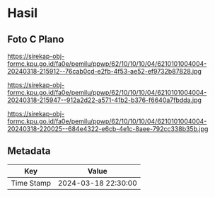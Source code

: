 # Hasil

## Foto C Plano

https://sirekap-obj-formc.kpu.go.id/fa0e/pemilu/ppwp/62/10/10/10/04/6210101004004-20240318-215912--76cab0cd-e2fb-4f53-ae52-ef9732b87828.jpg

https://sirekap-obj-formc.kpu.go.id/fa0e/pemilu/ppwp/62/10/10/10/04/6210101004004-20240318-215947--912a2d22-a571-41b2-b376-f6640a7fbdda.jpg

https://sirekap-obj-formc.kpu.go.id/fa0e/pemilu/ppwp/62/10/10/10/04/6210101004004-20240318-220025--684e4322-e6cb-4e1c-8aee-792cc338b35b.jpg


## Metadata

| Key        | Value               |
| ---------- | ------------------- |
| Time Stamp | 2024-03-18 22:30:00 |




